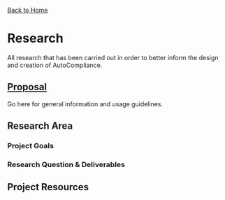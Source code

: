 [Back to Home](index.md)
# Research
All research that has been carried out in order to better inform the design and
creation of AutoCompliance.
## [Proposal](proposal.md)
Go here for general information and usage guidelines.
## Research Area

### Project Goals

### Research Question & Deliverables

## Project Resources
